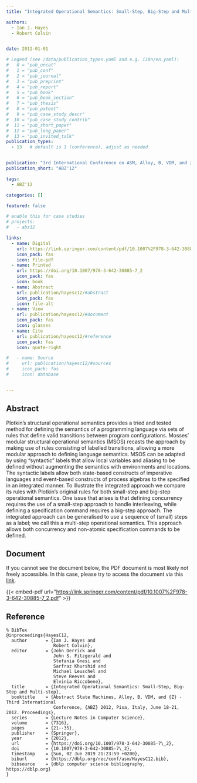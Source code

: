 ```yaml
---
title: "Integrated Operational Semantics: Small-Step, Big-Step and Multi-step"

authors:
  - Ian J. Hayes
  - Robert Colvin


date: 2012-01-01

# Legend (see /data/publication_types.yaml and e.g. i18n/en.yaml): 
#   0 = "pub_uncat"
#   1 = "pub_conf"
#   2 = "pub_journal"
#   3 = "pub_preprint"
#   4 = "pub_report"
#   5 = "pub_book"
#   6 = "pub_book_section"
#   7 = "pub_thesis"
#   8 = "pub_patent"
#   9 = "pub_case_study_descr"
#  10 = "pub_case_study_contrib"
#  11 = "pub_short_paper"
#  12 = "pub_long_paper"
#  13 = "pub_invited_talk"
publication_types:
  - 13   # default is 1 (conference), adjust as needed


publication: "3rd International Conference on ASM, Alloy, B, VDM, and Z (ABZ'12)"
publication_short: "ABZ'12"

tags:
  - ABZ'12

categories: []

featured: false

# enable this for case studies
# projects:
#   - abz12

links:
  - name: Digital
    url: https://link.springer.com/content/pdf/10.1007%2F978-3-642-30885-7_2.pdf
    icon_pack: fas
    icon: file-pdf
  - name: Printed
    url: https://doi.org/10.1007/978-3-642-30885-7_2
    icon_pack: fas
    icon: book
  - name: Abstract
    url: publication/hayesc12/#abstract
    icon_pack: fas
    icon: file-alt
  - name: View
    url: publication/hayesc12/#document
    icon_pack: fas
    icon: glasses
  - name: Cite
    url: publication/hayesc12/#reference
    icon_pack: fas
    icon: quote-right

#   - name: Source
#     url: publication/hayesc12/#sources
#     icon_pack: fas
#     icon: database


---
```


## Abstract

Plotkin’s structural operational semantics provides a tried and tested method for defining the semantics of a programming language via sets of rules that define valid transitions between program configurations. Mosses’ modular structural operational semantics (MSOS) recasts the approach by making use of rules consisting of labelled transitions, allowing a more modular approach to defining language semantics. MSOS can be adapted by using “syntactic” labels that allow local variables and aliasing to be defined without augmenting the semantics with environments and locations. The syntactic labels allow both state-based constructs of imperative languages and event-based constructs of process algebras to the specified in an integrated manner. To illustrate the integrated approach we compare its rules with Plotkin’s original rules for both small-step and big-step operational semantics. One issue that arises is that defining concurrency requires the use of a small-step approach to handle interleaving, while defining a specification command requires a big-step approach. The integrated approach can be generalised to use a sequence of (small) steps as a label; we call this a multi-step operational semantics. This approach allows both concurrency and non-atomic specification commands to be defined.

## Document

If you cannot see the document below, the PDF document is most likely not freely accessible. In this case, please try to access the document via this <a href="https://link.springer.com/content/pdf/10.1007%2F978-3-642-30885-7_2.pdf">link</a>.

{{< embed-pdf url="https://link.springer.com/content/pdf/10.1007%2F978-3-642-30885-7_2.pdf" >}}

## Reference

```
% BibTex
@inproceedings{HayesC12,
  author       = {Ian J. Hayes and
                  Robert Colvin},
  editor       = {John Derrick and
                  John S. Fitzgerald and
                  Stefania Gnesi and
                  Sarfraz Khurshid and
                  Michael Leuschel and
                  Steve Reeves and
                  Elvinia Riccobene},
  title        = {Integrated Operational Semantics: Small-Step, Big-Step and Multi-step},
  booktitle    = {Abstract State Machines, Alloy, B, VDM, and {Z} - Third International
                  Conference, {ABZ} 2012, Pisa, Italy, June 18-21, 2012. Proceedings},
  series       = {Lecture Notes in Computer Science},
  volume       = {7316},
  pages        = {21--35},
  publisher    = {Springer},
  year         = {2012},
  url          = {https://doi.org/10.1007/978-3-642-30885-7\_2},
  doi          = {10.1007/978-3-642-30885-7\_2},
  timestamp    = {Sun, 02 Jun 2019 21:23:59 +0200},
  biburl       = {https://dblp.org/rec/conf/asm/HayesC12.bib},
  bibsource    = {dblp computer science bibliography, https://dblp.org}
}


```

<!-- # add information for case study papers (if available)
## Sources

- **Used formal method:**
  [ASM](/method/asm)
- **Resources and tools:**
  Asmeta

For more information, please contact the <a href ="mailto:silvia.bonfanti@unibg.it;arcaini@nii.ac.jp;angelo.gargantini@unibg.it;scandurra@unibg.it;elvinia.riccobene@unimi.it">authors</a>-->

